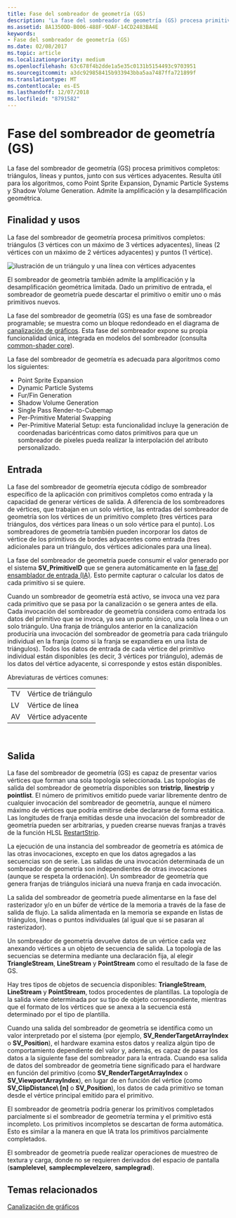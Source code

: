 ```yaml
---
title: Fase del sombreador de geometría (GS)
description: 'La fase del sombreador de geometría (GS) procesa primitivos completos: triángulos, líneas y puntos, junto con sus vértices adyacentes.'
ms.assetid: 8A1350DD-B006-488F-9DAF-14CD2483BA4E
keywords:
- Fase del sombreador de geometría (GS)
ms.date: 02/08/2017
ms.topic: article
ms.localizationpriority: medium
ms.openlocfilehash: 63c678f4b2dde1a5e35c0131b5154493c9703951
ms.sourcegitcommit: a3dc929858415b933943bba5aa7487ffa721899f
ms.translationtype: MT
ms.contentlocale: es-ES
ms.lasthandoff: 12/07/2018
ms.locfileid: "8791582"
---
```

# <a name="geometry-shader-gs-stage"></a>Fase del sombreador de geometría (GS)


La fase del sombreador de geometría (GS) procesa primitivos completos: triángulos, líneas y puntos, junto con sus vértices adyacentes. Resulta útil para los algoritmos, como Point Sprite Expansion, Dynamic Particle Systems y Shadow Volume Generation. Admite la amplificación y la desamplificación geométrica.

## <a name="span-idpurposeandusesspanspan-idpurposeandusesspanspan-idpurposeandusesspanpurpose-and-uses"></a><span id="Purpose_and_uses"></span><span id="purpose_and_uses"></span><span id="PURPOSE_AND_USES"></span>Finalidad y usos


La fase del sombreador de geometría procesa primitivos completos: triángulos (3 vértices con un máximo de 3 vértices adyacentes), líneas (2 vértices con un máximo de 2 vértices adyacentes) y puntos (1 vértice).

![ilustración de un triángulo y una línea con vértices adyacentes](images/d3d10-gs.png)

El sombreador de geometría también admite la amplificación y la desamplificación geométrica limitada. Dado un primitivo de entrada, el sombreador de geometría puede descartar el primitivo o emitir uno o más primitivos nuevos.

La fase del sombreador de geometría (GS) es una fase de sombreador programable; se muestra como un bloque redondeado en el diagrama de [canalización de gráficos](graphics-pipeline.md). Esta fase del sombreador expone su propia funcionalidad única, integrada en modelos del sombreador (consulta [common-shader core](https://msdn.microsoft.com/library/windows/desktop/bb509580)).

La fase del sombreador de geometría es adecuada para algoritmos como los siguientes:

-   Point Sprite Expansion
-   Dynamic Particle Systems
-   Fur/Fin Generation
-   Shadow Volume Generation
-   Single Pass Render-to-Cubemap
-   Per-Primitive Material Swapping
-   Per-Primitive Material Setup: esta funcionalidad incluye la generación de coordenadas baricéntricas como datos primitivos para que un sombreador de píxeles pueda realizar la interpolación del atributo personalizado.

## <a name="span-idinputspanspan-idinputspanspan-idinputspaninput"></a><span id="Input"></span><span id="input"></span><span id="INPUT"></span>Entrada


La fase del sombreador de geometría ejecuta código de sombreador específico de la aplicación con primitivos completos como entrada y la capacidad de generar vértices de salida. A diferencia de los sombreadores de vértices, que trabajan en un solo vértice, las entradas del sombreador de geometría son los vértices de un primitivo completo (tres vértices para triángulos, dos vértices para líneas o un solo vértice para el punto). Los sombreadores de geometría también pueden incorporar los datos de vértice de los primitivos de bordes adyacentes como entrada (tres adicionales para un triángulo, dos vértices adicionales para una línea).

La fase del sombreador de geometría puede consumir el valor generado por el sistema **SV\_PrimitiveID** que se genera automáticamente en la [fase del ensamblador de entrada (IA)](input-assembler-stage--ia-.md). Esto permite capturar o calcular los datos de cada primitivo si se quiere.

Cuando un sombreador de geometría está activo, se invoca una vez para cada primitivo que se pasa por la canalización o se genera antes de ella. Cada invocación del sombreador de geometría considera como entrada los datos del primitivo que se invoca, ya sea un punto único, una sola línea o un solo triángulo. Una franja de triángulos anterior en la canalización produciría una invocación del sombreador de geometría para cada triángulo individual en la franja (como si la franja se expandiera en una lista de triángulos). Todos los datos de entrada de cada vértice del primitivo individual están disponibles (es decir, 3 vértices por triángulo), además de los datos del vértice adyacente, si corresponde y estos están disponibles.

Abreviaturas de vértices comunes:

|     |                 |
|-----|-----------------|
| TV  | Vértice de triángulo |
| LV  | Vértice de línea     |
| AV  | Vértice adyacente |

 

## <a name="span-idoutputspanspan-idoutputspanspan-idoutputspanoutput"></a><span id="Output"></span><span id="output"></span><span id="OUTPUT"></span>Salida


La fase del sombreador de geometría (GS) es capaz de presentar varios vértices que forman una sola topología seleccionada. Las topologías de salida del sombreador de geometría disponibles son **tristrip**, **linestrip** y **pointlist**. El número de primitivos emitido puede variar libremente dentro de cualquier invocación del sombreador de geometría, aunque el número máximo de vértices que podría emitirse debe declararse de forma estática. Las longitudes de franja emitidas desde una invocación del sombreador de geometría pueden ser arbitrarias, y pueden crearse nuevas franjas a través de la función HLSL [RestartStrip](https://msdn.microsoft.com/library/windows/desktop/bb509660).

La ejecución de una instancia del sombreador de geometría es atómica de las otras invocaciones, excepto en que los datos agregados a las secuencias son de serie. Las salidas de una invocación determinada de un sombreador de geometría son independientes de otras invocaciones (aunque se respeta la ordenación). Un sombreador de geometría que genera franjas de triángulos iniciará una nueva franja en cada invocación.

La salida del sombreador de geometría puede alimentarse en la fase del rasterizador y/o en un búfer de vértice de la memoria a través de la fase de salida de flujo. La salida alimentada en la memoria se expande en listas de triángulos, líneas o puntos individuales (al igual que si se pasaran al rasterizador).

Un sombreador de geometría devuelve datos de un vértice cada vez anexando vértices a un objeto de secuencia de salida. La topología de las secuencias se determina mediante una declaración fija, al elegir **TriangleStream**, **LineStream** y **PointStream** como el resultado de la fase de GS.

Hay tres tipos de objetos de secuencia disponibles: **TriangleStream**, **LineStream** y **PointStream**, todos procedentes de plantillas. La topología de la salida viene determinada por su tipo de objeto correspondiente, mientras que el formato de los vértices que se anexa a la secuencia está determinado por el tipo de plantilla.

Cuando una salida del sombreador de geometría se identifica como un valor interpretado por el sistema (por ejemplo, **SV\_RenderTargetArrayIndex** o **SV\_Position**), el hardware examina estos datos y realiza algún tipo de comportamiento dependiente del valor y, además, es capaz de pasar los datos a la siguiente fase del sombreador para la entrada. Cuando esa salida de datos del sombreador de geometría tiene significado para el hardware en función del primitivo (como **SV\_RenderTargetArrayIndex** o **SV\_ViewportArrayIndex**), en lugar de en función del vértice (como **SV\_ClipDistance\ [n\]** o **SV\_Position**), los datos de cada primitivo se toman desde el vértice principal emitido para el primitivo.

El sombreador de geometría podría generar los primitivos completados parcialmente si el sombreador de geometría termina y el primitivo está incompleto. Los primitivos incompletos se descartan de forma automática. Esto es similar a la manera en que IA trata los primitivos parcialmente completados.

El sombreador de geometría puede realizar operaciones de muestreo de textura y carga, donde no se requieren derivados del espacio de pantalla (**samplelevel**, **samplecmplevelzero**, **samplegrad**).

## <a name="span-idrelated-topicsspanrelated-topics"></a><span id="related-topics"></span>Temas relacionados


[Canalización de gráficos](graphics-pipeline.md)

 

 




